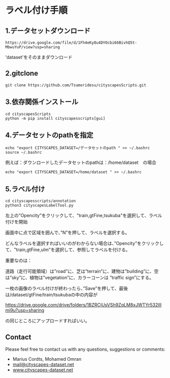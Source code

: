 # ラベル付け手順


## 1.データセットダウンロード
```
https://drive.google.com/file/d/1Fh4eKy8u4DYOcbi66BivhQ5t-MbwuYuP/view?usp=sharing
```
'dataset'をそのままダウンロード

## 2.gitclone
```
git clone https://github.com/Tsumoridesu/cityscapesScripts.git
```


## 3.依存関係インストール

```
cd cityscapesScripts
python -m pip install cityscapesscripts[gui]
```

## 4.データセットのpathを指定

```
echo "export CITYSCAPES_DATASET=/データセットのpath " >> ~/.bashrc
source ~/.bashrc
```
例えば：ダウンロードしたデータセットのpathは：/home/dataset　の場合
```
echo "export CITYSCAPES_DATASET=/home/dataset " >> ~/.bashrc
```

## 5.ラベル付け
```
cd cityscapesscripts/annotation
python3 cityscapesLabelTool.py
```
左上の”Opencity”をクリックして、"train,gtFine,tsukuba"を選択して、ラベル付けを開始


画面中に点で区域を囲んで、”N”を押して、ラベルを選択する。


どんなラベルを選択すればいいのがわからない場合は、”Opencity”をクリックして、"train,gtFine,ulm"を選択して、参照してラベルを付ける。

重要なのは：

道路（走行可能領域）は”road”に、芝は”terrain”に、建物は”building”に、空は”sky”に、植物は”vegetation”に、カラーコーンは
”traffic sign”にする。

一枚の画像のラベル付けが終わったら、”Save”を押して、最後は/dataset/gtFine/train/tsukubaの中の内容が

https://drive.google.com/drive/folders/1BZRCjUsVSh9ZqLM8xJWTYr532IIlmi9u?usp=sharing

の同じところにアップロードすればいい。


## Contact

Please feel free to contact us with any questions, suggestions or comments:

* Marius Cordts, Mohamed Omran
* mail@cityscapes-dataset.net
* www.cityscapes-dataset.net
